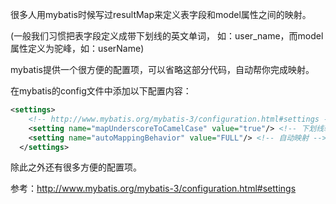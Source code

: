很多人用mybatis时候写过resultMap来定义表字段和model属性之间的映射。

(一般我们习惯把表字段定义成带下划线的英文单词， 如：user_name，而model属性定义为驼峰，如：userName)

mybatis提供一个很方便的配置项，可以省略这部分代码，自动帮你完成映射。

在mybatis的config文件中添加以下配置内容：

```xml
<settings>
    <!-- http://www.mybatis.org/mybatis-3/configuration.html#settings -->
    <setting name="mapUnderscoreToCamelCase" value="true"/> <!-- 下划线转驼峰 -->
    <setting name="autoMappingBehavior" value="FULL"/> <!-- 自动映射 -->
  </settings>
```

除此之外还有很多方便的配置项。

参考：http://www.mybatis.org/mybatis-3/configuration.html#settings
